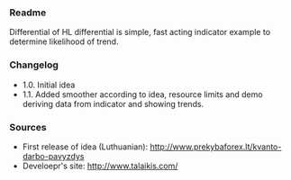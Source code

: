 ### Readme

Differential of HL differential is simple, fast acting indicator example to determine likelihood of trend.

### Changelog

- 1.0. Initial idea
- 1.1. Added smoother according to idea, resource limits and demo deriving data from indicator and showing trends.

### Sources

- First release of idea (Luthuanian): http://www.prekybaforex.lt/kvanto-darbo-pavyzdys
- Develoepr's site: http://www.talaikis.com/
